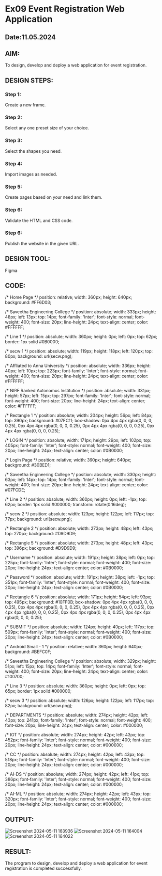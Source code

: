 # Ex09 Event Registration Web Application
## Date:11.05.2024

## AIM:
To design, develop and deploy a web application for event registration.

## DESIGN STEPS:

### Step 1:
Create a new frame.

### Step 2:
Select any one preset size of your choice.

### Step 3:
Select the shapes you need.

### Step 4:
Import images as needed.

### Step 5:
Create pages based on your need and link them.

### Step 6:

Validate the HTML and CSS code.

### Step 6:

Publish the website in the given URL.

## DESIGN TOOL:
Figma

## CODE:
/* Home Page */
position: relative;
width: 360px;
height: 640px;
background: #FF6D03;

/* Saveetha Engineering College */
position: absolute;
width: 333px;
height: 48px;
left: 13px;
top: 14px;
font-family: 'Inter';
font-style: normal;
font-weight: 400;
font-size: 20px;
line-height: 24px;
text-align: center;
color: #FFFFFF;

/* Line 1 */
position: absolute;
width: 360px;
height: 0px;
left: 0px;
top: 62px;
border: 1px solid #0B0000;

/* secw 1 */
position: absolute;
width: 119px;
height: 118px;
left: 120px;
top: 80px;
background: url(secw.png);

/* Affliated to Anna University */
position: absolute;
width: 336px;
height: 40px;
left: 10px;
top: 223px;
font-family: 'Inter';
font-style: normal;
font-weight: 400;
font-size: 20px;
line-height: 24px;
text-align: center;
color: #FFFFFF;

/* NIRF Ranked Autonomus Institution */
position: absolute;
width: 331px;
height: 57px;
left: 15px;
top: 297px;
font-family: 'Inter';
font-style: normal;
font-weight: 400;
font-size: 20px;
line-height: 24px;
text-align: center;
color: #FFFFFF;

/* Rectangle 1 */
position: absolute;
width: 204px;
height: 56px;
left: 84px;
top: 390px;
background: #07FC11;
box-shadow: 0px 4px 4px rgba(0, 0, 0, 0.25), 0px 4px 4px rgba(0, 0, 0, 0.25), 0px 4px 4px rgba(0, 0, 0, 0.25), 0px 4px 4px rgba(0, 0, 0, 0.25);

/* LOGIN */
position: absolute;
width: 171px;
height: 29px;
left: 102px;
top: 405px;
font-family: 'Inter';
font-style: normal;
font-weight: 400;
font-size: 20px;
line-height: 24px;
text-align: center;
color: #0B0000;

/* Login Page */
position: relative;
width: 360px;
height: 640px;
background: #30BED1;

/* Saveetha Engineering College */
position: absolute;
width: 330px;
height: 63px;
left: 14px;
top: 14px;
font-family: 'Inter';
font-style: normal;
font-weight: 400;
font-size: 20px;
line-height: 24px;
text-align: center;
color: #07FCDE;

/* Line 2 */
position: absolute;
width: 360px;
height: 0px;
left: -1px;
top: 62px;
border: 1px solid #000000;
transform: rotate(0.16deg);

/* secw 2 */
position: absolute;
width: 123px;
height: 122px;
left: 117px;
top: 77px;
background: url(secw.png);

/* Rectangle 2 */
position: absolute;
width: 273px;
height: 48px;
left: 43px;
top: 270px;
background: #D9D9D9;

/* Rectangle 5 */
position: absolute;
width: 273px;
height: 48px;
left: 43px;
top: 396px;
background: #D9D9D9;

/* Username */
position: absolute;
width: 191px;
height: 38px;
left: 0px;
top: 225px;
font-family: 'Inter';
font-style: normal;
font-weight: 400;
font-size: 20px;
line-height: 24px;
text-align: center;
color: #0B0000;

/* Password */
position: absolute;
width: 191px;
height: 38px;
left: -1px;
top: 351px;
font-family: 'Inter';
font-style: normal;
font-weight: 400;
font-size: 20px;
line-height: 24px;
text-align: center;
color: #0B0000;

/* Rectangle 6 */
position: absolute;
width: 171px;
height: 54px;
left: 93px;
top: 495px;
background: #10FF0B;
box-shadow: 0px 4px 4px rgba(0, 0, 0, 0.25), 0px 4px 4px rgba(0, 0, 0, 0.25), 0px 4px 4px rgba(0, 0, 0, 0.25), 0px 4px 4px rgba(0, 0, 0, 0.25), 0px 4px 4px rgba(0, 0, 0, 0.25), 0px 4px 4px rgba(0, 0, 0, 0.25);

/* SUBMIT */
position: absolute;
width: 124px;
height: 40px;
left: 117px;
top: 509px;
font-family: 'Inter';
font-style: normal;
font-weight: 400;
font-size: 20px;
line-height: 24px;
text-align: center;
color: #0B0000;

/* Android Small - 1 */
position: relative;
width: 360px;
height: 640px;
background: #BEFC0F;

/* Saveetha Engineering College */
position: absolute;
width: 329px;
height: 51px;
left: 15px;
top: 14px;
font-family: 'Inter';
font-style: normal;
font-weight: 400;
font-size: 20px;
line-height: 24px;
text-align: center;
color: #100700;

/* Line 3 */
position: absolute;
width: 360px;
height: 0px;
left: 0px;
top: 65px;
border: 1px solid #000000;

/* secw 3 */
position: absolute;
width: 126px;
height: 122px;
left: 117px;
top: 82px;
background: url(secw.png);

/* DEPARTMENTS */
position: absolute;
width: 274px;
height: 42px;
left: 43px;
top: 241px;
font-family: 'Inter';
font-style: normal;
font-weight: 400;
font-size: 20px;
line-height: 24px;
text-align: center;
color: #000000;

/* IOT */
position: absolute;
width: 274px;
height: 42px;
left: 43px;
top: 452px;
font-family: 'Inter';
font-style: normal;
font-weight: 400;
font-size: 20px;
line-height: 24px;
text-align: center;
color: #000000;

/* CC */
position: absolute;
width: 274px;
height: 42px;
left: 43px;
top: 518px;
font-family: 'Inter';
font-style: normal;
font-weight: 400;
font-size: 20px;
line-height: 24px;
text-align: center;
color: #000000;

/* AI-DS */
position: absolute;
width: 274px;
height: 42px;
left: 41px;
top: 386px;
font-family: 'Inter';
font-style: normal;
font-weight: 400;
font-size: 20px;
line-height: 24px;
text-align: center;
color: #000000;

/* AI-ML */
position: absolute;
width: 274px;
height: 42px;
left: 43px;
top: 320px;
font-family: 'Inter';
font-style: normal;
font-weight: 400;
font-size: 20px;
line-height: 24px;
text-align: center;
color: #000000;

## OUTPUT:
![Screenshot 2024-05-11 163936](https://github.com/Vignesh-M-07/Figma/assets/151615193/4dd20062-f6c4-4f50-9694-bfa9cfe2ca5d)
![Screenshot 2024-05-11 164004](https://github.com/Vignesh-M-07/Figma/assets/151615193/1d7808b8-7205-47f2-9d21-5632df09a6fe)
![Screenshot 2024-05-11 164022](https://github.com/Vignesh-M-07/Figma/assets/151615193/04acc818-4c39-4566-9aaa-a9e8a2735e48)


## RESULT:
The program to design, develop and deploy a web application for event registration is completed successfully.
